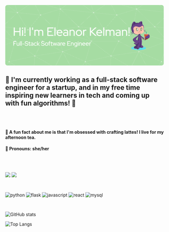 ![Header](./images/banner.png)

## 🔭 I'm currently working as a full-stack software engineer for a startup, and in my free time inspiring new learners in tech and coming up with fun algorithms! 🔭

<br />
<br />

#### 🍵 A fun fact about me is that I'm obsessed with crafting lattes! I live for my afternoon tea.
#### 💚 Pronouns: she/her

<br />
<br />

<a href = 'https://www.linkedin.com/in/eleanor-kelman/'><img src='https://img.shields.io/badge/LinkedIn-0077B5?style=for-the-badge&logo=linkedin&logoColor=white' /></a> <a href = 'https://medium.com/@ekelman3'><img src = 'https://img.shields.io/badge/Medium-12100E?style=for-the-badge&logo=medium&logoColor=white' /></a>

<br />

<img src = 'https://img.shields.io/badge/Python-FFD43B?style=for-the-badge&logo=python&logoColor=blue' alt = 'python' /> <img src = 'https://img.shields.io/badge/Flask-000000?style=for-the-badge&logo=flask&logoColor=white' alt = 'flask' /> <img src = 'https://img.shields.io/badge/JavaScript-323330?style=for-the-badge&logo=javascript&logoColor=F7DF1E' alt = 'javascript' /> <img src = 'https://img.shields.io/badge/React-20232A?style=for-the-badge&logo=react&logoColor=61DAFB' alt = 'react' /> <img src = 'https://img.shields.io/badge/MySQL-005C84?style=for-the-badge&logo=mysql&logoColor=white' alt = 'mysql' />

<br />

![GitHub stats](https://github-readme-stats-sigma-five.vercel.app/api?username=a-JAVA-chip-frappuccino&show_icons=true&theme=solarized-light&rank_icon=github)

![Top Langs](https://github-readme-stats-sigma-five.vercel.app/api/top-langs/?username=a-JAVA-chip-frappuccino&layout=compact&hide=jupyter%20notebook,ruby&theme=solarized-light)



<!--
**a-JAVA-chip-frappuccino/a-JAVA-chip-frappuccino** is a ✨ _special_ ✨ repository because its `README.md` (this file) appears on your GitHub profile.
-->
